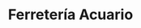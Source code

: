 ---
title: "Ferretería Acuario"
url: /general-jose-de-san-martin/ferreteria-acuario/
shop: Eisenwaren
---